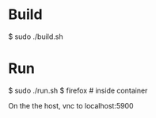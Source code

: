 # Build

$ sudo ./build.sh

# Run

$ sudo ./run.sh
$ firefox  # inside container

On the the host, vnc to localhost:5900 
